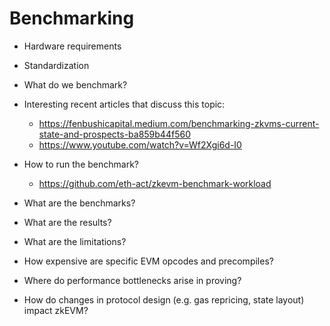 # Benchmarking

- Hardware requirements
- Standardization
- What do we benchmark?

- Interesting recent articles that discuss this topic:
  - https://fenbushicapital.medium.com/benchmarking-zkvms-current-state-and-prospects-ba859b44f560
  - https://www.youtube.com/watch?v=Wf2Xgi6d-I0


- How to run the benchmark?
    - https://github.com/eth-act/zkevm-benchmark-workload
- What are the benchmarks?
- What are the results?
- What are the limitations?
- How expensive are specific EVM opcodes and precompiles?
- Where do performance bottlenecks arise in proving?
- How do changes in protocol design (e.g. gas repricing, state layout) impact zkEVM?

